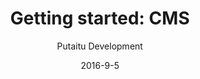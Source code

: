 ---
title: 'Getting started: CMS'
sections:
    -
        template: richTextSection
        text: "# Getting started with the HashBrown CMS\n\nHere's a quick overview of what you're seeing when you first open up the CMS. Some of these sections are \"scoped\", meaning that only certain users will have access to them.\n\n### Content\n\nWhere all of the authored work is. The content is a hierarchical tree of nodes that can contain text and media file references, in both simple and complex structures. It all depends on how you set it up.\n\n### Media\n\nAn asset library for your hosted files, such as images, videos, PDFs and whatnot.\n\n### Forms\n\nIf you need an input form on your website, you can create the model for it here and see a list of the user submitted input.\n\n### Connections (scoped)\n\nA list of endpoints and resources for your content. Connections can be set up to publish your content to other servers, provide statically hosted media and serve rendering templates.\n\n### Schemas (scoped)\n\nA library of content structures. Here you define how your editable content looks and behaves. You can define schemas for both content nodes and fields.\n\n### Users (scoped)\n\nAll of the users connected to this project. Here you can edit scopes and remove/add new users.\n\n### Settings (scoped)\n\nThe global project settings, such as which languages are in use."
meta:
    id: 41003afd7b3d02a2434516a6243a71eab1d1a30f
    parentId: bf70856caed6633b734d5b0e7b61a651305571f1
    language: en
date: '2016-9-5'
author: 'Putaitu Development'
permalink: /guides/getting-started-cms/
layout: sectionPage
---